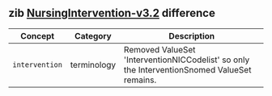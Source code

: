 ## zib [NursingIntervention-v3.2](https://zibs.nl/wiki/NursingIntervention-v3.2(2020EN)) difference

| Concept         | Category          | Description                             | 
|-----------------|-------------------|-----------------------------------------|
|`intervention` | terminology | Removed ValueSet 'InterventionNICCodelist' so only the InterventionSnomed ValueSet remains. |